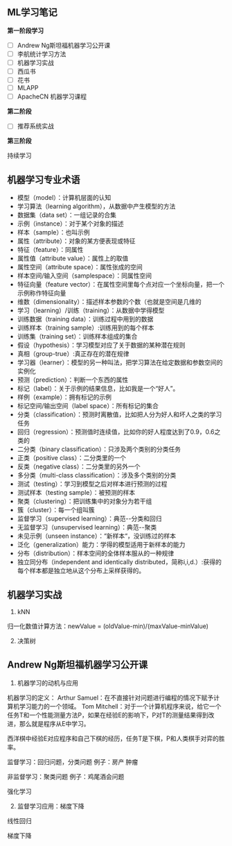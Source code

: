 ## ML学习笔记

**第一阶段学习**

- [ ] Andrew Ng斯坦福机器学习公开课
- [ ] 李航统计学习方法
- [ ] 机器学习实战
- [ ] 西瓜书
- [ ] 花书
- [ ] MLAPP
- [ ] ApacheCN 机器学习课程

**第二阶段**

- [ ] 推荐系统实战

**第三阶段**

持续学习

## 机器学习专业术语

* 模型（model）：计算机层面的认知
* 学习算法（learning algorithm），从数据中产生模型的方法
* 数据集（data set）：一组记录的合集
* 示例（instance）：对于某个对象的描述
* 样本（sample）：也叫示例
* 属性（attribute）：对象的某方便表现或特征
* 特征（feature）：同属性
* 属性值（attribute value）：属性上的取值
* 属性空间（attribute space）：属性张成的空间
* 样本空间/输入空间（samplespace）：同属性空间
* 特征向量（feature vector）：在属性空间里每个点对应一个坐标向量，把一个示例称作特征向量
* 维数（dimensionality）：描述样本参数的个数（也就是空间是几维的
* 学习（learning）/训练（training）：从数据中学得模型
* 训练数据（training data）：训练过程中用到的数据
* 训练样本（training sample）:训练用到的每个样本
* 训练集（training set）：训练样本组成的集合
* 假设（hypothesis）：学习模型对应了关于数据的某种潜在规则
* 真相（group-true）:真正存在的潜在规律
* 学习器（learner）：模型的另一种叫法，把学习算法在给定数据和参数空间的实例化
* 预测（prediction）：判断一个东西的属性
* 标记（label）：关于示例的结果信息，比如我是一个“好人”。
* 样例（example）：拥有标记的示例
* 标记空间/输出空间（label space）：所有标记的集合
* 分类（classification）：预测时离散值，比如把人分为好人和坏人之类的学习任务
* 回归（regression）：预测值时连续值，比如你的好人程度达到了0.9，0.6之类的
* 二分类（binary classification）：只涉及两个类别的分类任务
* 正类（positive class）：二分类里的一个
* 反类（negative class）：二分类里的另外一个
* 多分类（multi-class classification）：涉及多个类别的分类
* 测试（testing）：学习到模型之后对样本进行预测的过程
* 测试样本（testing sample）：被预测的样本
* 聚类（clustering）：把训练集中的对象分为若干组
* 簇（cluster）：每一个组叫簇
* 监督学习（supervised learning）：典范--分类和回归
* 无监督学习（unsupervised learning）：典范--聚类
* 未见示例（unseen instance）：“新样本“，没训练过的样本
* 泛化（generalization）能力：学得的模型适用于新样本的能力
* 分布（distribution）：样本空间的全体样本服从的一种规律
* 独立同分布（independent and identically distributed，简称i,i,d.）:获得的每个样本都是独立地从这个分布上采样获得的。

## 机器学习实战

1. kNN

归一化数值计算方法：newValue = (oldValue-min)/(maxValue-minValue)

2. 决策树

## Andrew Ng斯坦福机器学习公开课

1. 机器学习的动机与应用

机器学习的定义：
Arthur Samuel：在不直接针对问题进行编程的情况下赋予计算机学习能力的一个领域。
Tom Mitchell：对于一个计算机程序来说，给它一个任务T和一个性能测量方法P，如果在经验E的影响下，P对T的测量结果得到改进，那么就是程序从E中学习。

西洋棋中经验E对应程序和自己下棋的经历，任务T是下棋，P和人类棋手对弈的胜率。

监督学习：回归问题，分类问题 例子：房产 肿瘤

非监督学习：聚类问题 例子：鸡尾酒会问题

强化学习

2. 监督学习应用：梯度下降

线性回归

梯度下降